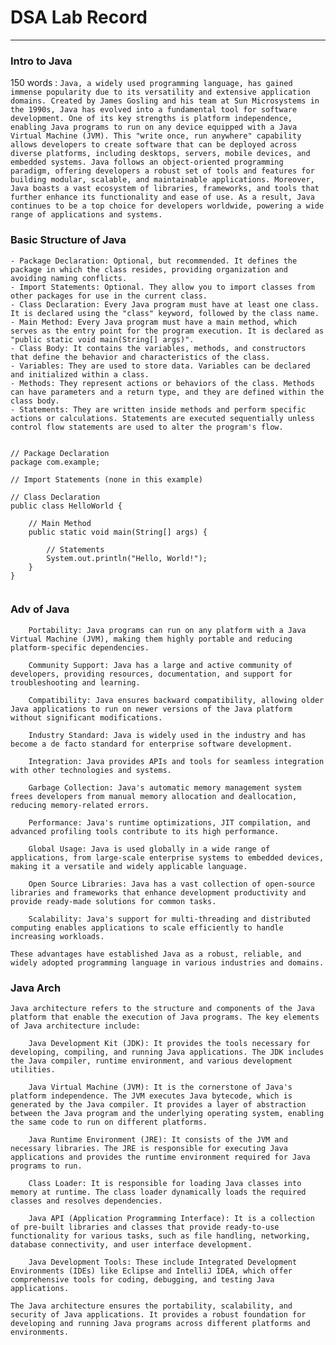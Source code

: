 # DSA Lab Record
----------------

### Intro to Java


150 words : ``` Java, a widely used programming language, has gained immense popularity due to its versatility and extensive application domains. Created by James Gosling and his team at Sun Microsystems in the 1990s, Java has evolved into a fundamental tool for software development. One of its key strengths is platform independence, enabling Java programs to run on any device equipped with a Java Virtual Machine (JVM). This "write once, run anywhere" capability allows developers to create software that can be deployed across diverse platforms, including desktops, servers, mobile devices, and embedded systems. Java follows an object-oriented programming paradigm, offering developers a robust set of tools and features for building modular, scalable, and maintainable applications. Moreover, Java boasts a vast ecosystem of libraries, frameworks, and tools that further enhance its functionality and ease of use. As a result, Java continues to be a top choice for developers worldwide, powering a wide range of applications and systems. ```

### Basic Structure of Java

```
- Package Declaration: Optional, but recommended. It defines the package in which the class resides, providing organization and avoiding naming conflicts.
- Import Statements: Optional. They allow you to import classes from other packages for use in the current class.
- Class Declaration: Every Java program must have at least one class. It is declared using the "class" keyword, followed by the class name.
- Main Method: Every Java program must have a main method, which serves as the entry point for the program execution. It is declared as "public static void main(String[] args)".
- Class Body: It contains the variables, methods, and constructors that define the behavior and characteristics of the class.
- Variables: They are used to store data. Variables can be declared and initialized within a class.
- Methods: They represent actions or behaviors of the class. Methods can have parameters and a return type, and they are defined within the class body.
- Statements: They are written inside methods and perform specific actions or calculations. Statements are executed sequentially unless control flow statements are used to alter the program's flow.


// Package Declaration
package com.example;

// Import Statements (none in this example)

// Class Declaration
public class HelloWorld {

    // Main Method
    public static void main(String[] args) {
        
        // Statements
        System.out.println("Hello, World!");
    }
}


```


### Adv of Java

```
    Portability: Java programs can run on any platform with a Java Virtual Machine (JVM), making them highly portable and reducing platform-specific dependencies.

    Community Support: Java has a large and active community of developers, providing resources, documentation, and support for troubleshooting and learning.

    Compatibility: Java ensures backward compatibility, allowing older Java applications to run on newer versions of the Java platform without significant modifications.

    Industry Standard: Java is widely used in the industry and has become a de facto standard for enterprise software development.

    Integration: Java provides APIs and tools for seamless integration with other technologies and systems.

    Garbage Collection: Java's automatic memory management system frees developers from manual memory allocation and deallocation, reducing memory-related errors.

    Performance: Java's runtime optimizations, JIT compilation, and advanced profiling tools contribute to its high performance.

    Global Usage: Java is used globally in a wide range of applications, from large-scale enterprise systems to embedded devices, making it a versatile and widely applicable language.

    Open Source Libraries: Java has a vast collection of open-source libraries and frameworks that enhance development productivity and provide ready-made solutions for common tasks.

    Scalability: Java's support for multi-threading and distributed computing enables applications to scale efficiently to handle increasing workloads.

These advantages have established Java as a robust, reliable, and widely adopted programming language in various industries and domains.

```

### Java Arch

```
Java architecture refers to the structure and components of the Java platform that enable the execution of Java programs. The key elements of Java architecture include:

    Java Development Kit (JDK): It provides the tools necessary for developing, compiling, and running Java applications. The JDK includes the Java compiler, runtime environment, and various development utilities.

    Java Virtual Machine (JVM): It is the cornerstone of Java's platform independence. The JVM executes Java bytecode, which is generated by the Java compiler. It provides a layer of abstraction between the Java program and the underlying operating system, enabling the same code to run on different platforms.

    Java Runtime Environment (JRE): It consists of the JVM and necessary libraries. The JRE is responsible for executing Java applications and provides the runtime environment required for Java programs to run.

    Class Loader: It is responsible for loading Java classes into memory at runtime. The class loader dynamically loads the required classes and resolves dependencies.

    Java API (Application Programming Interface): It is a collection of pre-built libraries and classes that provide ready-to-use functionality for various tasks, such as file handling, networking, database connectivity, and user interface development.

    Java Development Tools: These include Integrated Development Environments (IDEs) like Eclipse and IntelliJ IDEA, which offer comprehensive tools for coding, debugging, and testing Java applications.

The Java architecture ensures the portability, scalability, and security of Java applications. It provides a robust foundation for developing and running Java programs across different platforms and environments.

```